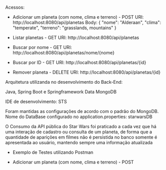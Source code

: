 Acessos:
- Adicionar um planeta (com nome, clima e terreno) - POST
	URI:  http://localhost:8080/api/planetas
	Body: { "nome": "Alderaan", "clima": "temperate", "terreno": "grasslands, mountains" }

- Listar planetas - GET
	URI: http://localhost:8080/api/planetas

- Buscar por nome - GET
	URI: http://localhost:8080/api/planetas/nome/{nome}

- Buscar por ID - GET
	URI: http://localhost:8080/api/planetas/{id}

- Remover planeta - DELETE
	URI: http://localhost:8080/api/planetas/{id}

Arquitetura utilizanda no desenvolvimento do  Back-End:

Java, Spring Boot e Springframework Data MongoDB

IDE de desenvolvimento: STS

Foram mantidas as configurações de acordo com o padrão do MongoDB.
Nome do DataBase configurado no application.properties: starwarsDB

O Consumo da API pública do Star Wars foi praticado a cada vez que há uma interação de cadastro ou consulta de um planeta, de forma que a quantidade de aparições em filmes não é persistida no banco somente é apresentada ao usuário, mantendo sempre uma informação atualizada



* Exemplo de Testes utilizando Postman

- Adicionar um planeta (com nome, clima e terreno) - POST





